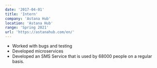 ```yaml
---
date: '2017-04-01'
title: 'Intern'
company: 'Astana Hub'
location: 'Astana Hub'
range: 'Spring 2021'
url: 'https://astanahub.com/en/'
---
```


- Worked with bugs and testing
- Developed microservices
- Developed an SMS Service that is used by 68000 people on a regular basis.


